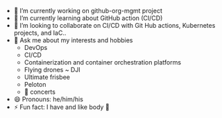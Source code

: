 - 🔭 I’m currently working on github-org-mgmt project
- 🌱 I’m currently learning about GitHub action (CI/CD)
- 👯 I’m looking to collaborate on CI/CD with Git Hub actions, Kubernetes projects, and IaC..
- 💬 Ask me about my interests and hobbies
  - DevOps
  - CI/CD
  - Containerization and container orchestration platforms
  - Flying drones ~ DJI
  - Ultimate frisbee
  - Peloton
  - :metal: concerts
- 😄 Pronouns: he/him/his
- ⚡ Fun fact: I have and like body :art:
